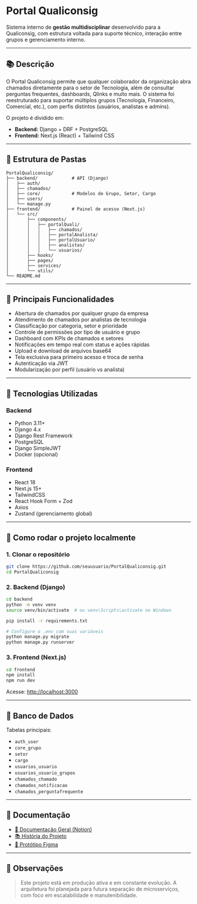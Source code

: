 
# Portal Qualiconsig

Sistema interno de **gestão multidisciplinar** desenvolvido para a Qualiconsig, com estrutura voltada para suporte técnico, interação entre grupos e gerenciamento interno.

---

## 📚 Descrição

O Portal Qualiconsig permite que qualquer colaborador da organização abra chamados diretamente para o setor de Tecnologia, além de consultar perguntas frequentes, dashboards, Qlinks e muito mais. O sistema foi reestruturado para suportar múltiplos grupos (Tecnologia, Financeiro, Comercial, etc.), com perfis distintos (usuários, analistas e admins).

O projeto é dividido em:
- **Backend:** Django + DRF + PostgreSQL
- **Frontend:** Next.js (React) + Tailwind CSS

---

## 📂 Estrutura de Pastas

```
PortalQualiconsig/
├── backend/             # API (Django)
│   ├── auth/
│   ├── chamados/
│   ├── core/            # Modelos de Grupo, Setor, Cargo
│   ├── users/
│   └── manage.py
├── frontend/            # Painel de acesso (Next.js)
│   └── src/
│       ├── components/
│       │   ├── portalQuali/
│       │   │   ├── chamados/
│       │   │   ├── portalAnalista/
│       │   │   ├── portalUsuario/
│       │   │   ├── analistas/
│       │   │   └── usuarios/
│       ├── hooks/
│       ├── pages/
│       ├── services/
│       └── utils/
└── README.md
```

---

## 🚀 Principais Funcionalidades

- Abertura de chamados por qualquer grupo da empresa
- Atendimento de chamados por analistas de tecnologia
- Classificação por categoria, setor e prioridade
- Controle de permissões por tipo de usuário e grupo
- Dashboard com KPIs de chamados e setores
- Notificações em tempo real com status e ações rápidas
- Upload e download de arquivos base64
- Tela exclusiva para primeiro acesso e troca de senha
- Autenticação via JWT
- Modularização por perfil (usuário vs analista)

---

## 🔧 Tecnologias Utilizadas

### Backend
- Python 3.11+
- Django 4.x
- Django Rest Framework
- PostgreSQL
- Django SimpleJWT
- Docker (opcional)

### Frontend
- React 18
- Next.js 15+
- TailwindCSS
- React Hook Form + Zod
- Axios
- Zustand (gerenciamento global)

---

## 🔄 Como rodar o projeto localmente

### 1. Clonar o repositório

```bash
git clone https://github.com/seuusuario/PortalQualiconsig.git
cd PortalQualiconsig
```

### 2. Backend (Django)

```bash
cd backend
python -m venv venv
source venv/bin/activate  # ou venv\Scripts\activate no Windows

pip install -r requirements.txt

# Configure o .env com suas variáveis
python manage.py migrate
python manage.py runserver
```

### 3. Frontend (Next.js)

```bash
cd frontend
npm install
npm run dev
```

Acesse: [http://localhost:3000](http://localhost:3000)

---

## 🔢 Banco de Dados

Tabelas principais:

- `auth_user`
- `core_grupo`
- `setor`
- `cargo`
- `usuarios_usuario`
- `usuarios_usuario_grupos`
- `chamados_chamado`
- `chamados_notificacao`
- `chamados_perguntafrequente`

---

## 📘 Documentação

- [📖 Documentação Geral (Notion)](https://www.notion.so/Portal-de-Chamados-1bac31d9667d80158b69c2dd6473bd11?pvs=4)
- [📚 História do Projeto](https://www.notion.so/Hist-ria-PortalQuali-1bdc31d9667d8061b94aedbb39f5c16c?pvs=4)
- [🎨 Protótipo Figma](https://www.figma.com/design/tircqXbIqHRbm32UeLLfh/Qualiconsig?node-id=0-1&p=ft-9JNfwg3qSOKrgnDY&mode=dev)

---

## 📌 Observações

> Este projeto está em produção ativa e em constante evolução. A arquitetura foi planejada para futura separação de microserviços, com foco em escalabilidade e manutenibilidade.

